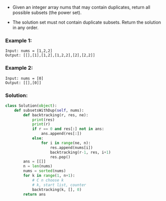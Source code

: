 - Given an integer array nums that may contain duplicates, return all possible subsets (the power set).

- The solution set must not contain duplicate subsets. Return the solution in any order.

### Example 1:
```
Input: nums = [1,2,2]
Output: [[],[1],[1,2],[1,2,2],[2],[2,2]]
```

### Example 2:
```
Input: nums = [0]
Output: [[],[0]]
```

### Solution: 
```python
class Solution(object):
    def subsetsWithDup(self, nums):
        def backtracking(r, res, ne):
            print(res)
            print(r)
            if r == 0 and res[:] not in ans:
                ans.append(res[:])
            else:
                for i in range(ne, n):
                    res.append(nums[i])
                    backtracking(r-1, res, i+1)
                    res.pop()
        ans = [[]]
        n = len(nums)
        nums = sorted(nums)
        for k in range(1, n+1):
            # C n choose k
            # k, start list, counter
            backtracking(k, [], 0)
        return ans
```